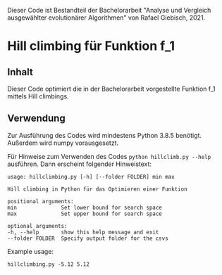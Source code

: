 Dieser Code ist Bestandteil der Bachelorarbeit "Analyse und Vergleich ausgewählter evolutionärer Algorithmen" von Rafael Giebisch, 2021.

# Hill climbing für Funktion f_1

## Inhalt

Dieser Code optimiert die in der Bachelorarbeit vorgestellte Funktion f_1 mittels Hill climbings.

## Verwendung

Zur Ausführung des Codes wird mindestens Python 3.8.5 benötigt. Außerdem wird numpy vorausgesetzt.

Für Hinweise zum Verwenden des Codes `python hillclimb.py --help`  ausführen. Dann erscheint folgender Hinweistext:

    usage: hillclimbing.py [-h] [--folder FOLDER] min max

    Hill climbing in Python für das Optimieren einer Funktion

    positional arguments:
    min              Set lower bound for search space
    max              Set upper bound for search space

    optional arguments:
    -h, --help       show this help message and exit
    --folder FOLDER  Specify output folder for the csvs

Example usage:

    hillclimbing.py -5.12 5.12